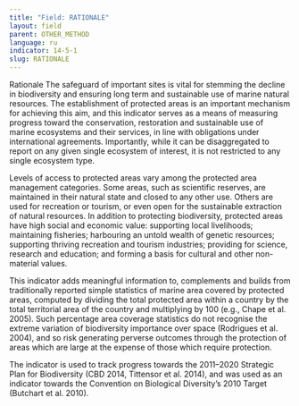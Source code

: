 ```yaml
---
title: "Field: RATIONALE"
layout: field
parent: OTHER_METHOD
language: ru
indicator: 14-5-1
slug: RATIONALE
---
```

Rationale
The safeguard of important sites is vital for stemming the decline in biodiversity and ensuring long term and sustainable use of marine natural resources. The establishment of protected areas is an important mechanism for achieving this aim, and this indicator serves as a means of measuring progress toward the conservation, restoration and sustainable use of marine ecosystems and their services, in line with obligations under international agreements. Importantly, while it can be disaggregated to report on any given single ecosystem of interest, it is not restricted to any single ecosystem type.

Levels of access to protected areas vary among the protected area management categories. Some areas, such as scientific reserves, are maintained in their natural state and closed to any other use. Others are used for recreation or tourism, or even open for the sustainable extraction of natural resources. In addition to protecting biodiversity, protected areas have high social and economic value: supporting local livelihoods; maintaining fisheries; harbouring an untold wealth of genetic resources; supporting thriving recreation and tourism industries; providing for science, research and education; and forming a basis for cultural and other non-material values.

This indicator adds meaningful information to, complements and builds from traditionally reported simple statistics of marine area covered by protected areas, computed by dividing the total protected area within a country by the total territorial area of the country and multiplying by 100 (e.g., Chape et al. 
2005). Such percentage area coverage statistics do not recognise the extreme variation of biodiversity importance over space (Rodrigues et al. 2004), and so risk generating perverse outcomes through the protection of areas which are large at the expense of those which require protection.

The indicator is used to track progress towards the 2011–2020 Strategic Plan for Biodiversity (CBD 2014, Tittensor et al. 2014), and was used as an indicator towards the Convention on Biological Diversity’s 2010 Target (Butchart et al. 2010).